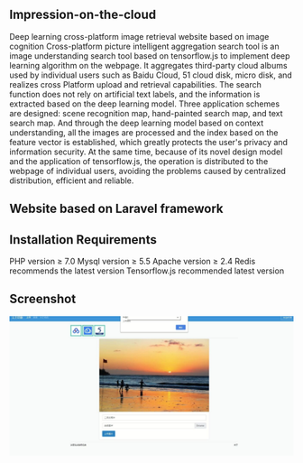 ## Impression-on-the-cloud
Deep learning cross-platform image retrieval website based on image cognition
Cross-platform picture intelligent aggregation search tool is an image understanding search tool based on tensorflow.js to implement deep learning algorithm on the webpage. It aggregates third-party cloud albums used by individual users such as Baidu Cloud, 51 cloud disk, micro disk, and realizes cross Platform upload and retrieval capabilities. The search function does not rely on artificial text labels, and the information is extracted based on the deep learning model. Three application schemes are designed: scene recognition map, hand-painted search map, and text search map. And through the deep learning model based on context understanding, all the images are processed and the index based on the feature vector is established, which greatly protects the user's privacy and information security. At the same time, because of its novel design model and the application of tensorflow.js, the operation is distributed to the webpage of individual users, avoiding the problems caused by centralized distribution, efficient and reliable.

## Website based on Laravel framework

## Installation Requirements
PHP version ≥ 7.0
Mysql version ≥ 5.5
Apache version ≥ 2.4
Redis recommends the latest version
Tensorflow.js recommended latest version

## Screenshot
![image](https://github.com/AndreQingyuWu/Impression-on-the-cloud/blob/master/screenshots/%E5%9B%BE%E7%89%87%E4%B8%8A%E4%BC%A0.jpg)